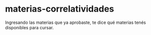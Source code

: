 # materias-correlatividades
Ingresando las materias que ya aprobaste, te dice qué materias tenés disponibles para cursar.
